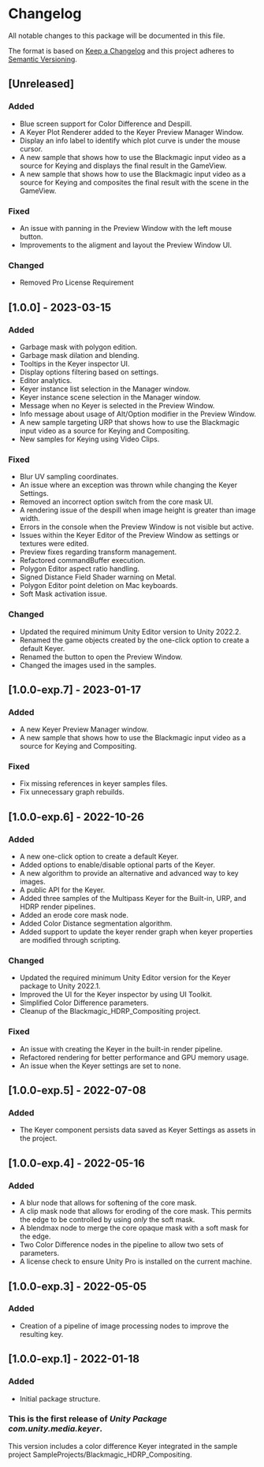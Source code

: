 # Changelog
All notable changes to this package will be documented in this file.

The format is based on [Keep a Changelog](http://keepachangelog.com/en/1.0.0/)
and this project adheres to [Semantic Versioning](http://semver.org/spec/v2.0.0.html).


## [Unreleased]

### Added
- Blue screen support for Color Difference and Despill.
- A Keyer Plot Renderer added to the Keyer Preview Manager Window.
- Display an info label to identify which plot curve is under the mouse cursor.
- A new sample that shows how to use the Blackmagic input video as a source for Keying and displays the final result in the GameView.
- A new sample that shows how to use the Blackmagic input video as a source for Keying and composites the final result with the scene in the GameView.

### Fixed
- An issue with panning in the Preview Window with the left mouse button.
- Improvements to the aligment and layout the Preview Window UI.

### Changed
- Removed Pro License Requirement

## [1.0.0] - 2023-03-15

### Added
- Garbage mask with polygon edition.
- Garbage mask dilation and blending.
- Tooltips in the Keyer inspector UI.
- Display options filtering based on settings.
- Editor analytics.
- Keyer instance list selection in the Manager window.
- Keyer instance scene selection in the Manager window.
- Message when no Keyer is selected in the Preview Window.
- Info message about usage of Alt/Option modifier in the Preview Window.
- A new sample targeting URP that shows how to use the Blackmagic input video as a source for Keying and Compositing.
- New samples for Keying using Video Clips. 

### Fixed
- Blur UV sampling coordinates.
- An issue where an exception was thrown while changing the Keyer Settings.
- Removed an incorrect option switch from the core mask UI.
- A rendering issue of the despill when image height is greater than image width.
- Errors in the console when the Preview Window is not visible but active.
- Issues within the Keyer Editor of the Preview Window as settings or textures were edited.
- Preview fixes regarding transform management.
- Refactored commandBuffer execution.
- Polygon Editor aspect ratio handling.
- Signed Distance Field Shader warning on Metal.
- Polygon Editor point deletion on Mac keyboards.
- Soft Mask activation issue.

### Changed
- Updated the required minimum Unity Editor version to Unity 2022.2.
- Renamed the game objects created by the one-click option to create a default Keyer.
- Renamed the button to open the Preview Window.
- Changed the images used in the samples.

## [1.0.0-exp.7] - 2023-01-17

### Added 
- A new Keyer Preview Manager window.
- A new sample that shows how to use the Blackmagic input video as a source for Keying and Compositing.

### Fixed
- Fix missing references in keyer samples files.
- Fix unnecessary graph rebuilds.

## [1.0.0-exp.6] - 2022-10-26

### Added
- A new one-click option to create a default Keyer.
- Added options to enable/disable optional parts of the Keyer.
- A new algorithm to provide an alternative and advanced way to key images.
- A public API for the Keyer.
- Added three samples of the Multipass Keyer for the Built-in, URP, and HDRP render pipelines.
- Added an erode core mask node.
- Added Color Distance segmentation algorithm.
- Added support to update the keyer render graph when keyer properties are modified through scripting.

### Changed
- Updated the required minimum Unity Editor version for the Keyer package to Unity 2022.1.
- Improved the UI for the Keyer inspector by using UI Toolkit.
- Simplified Color Difference parameters.
- Cleanup of the Blackmagic_HDRP_Compositing project.

### Fixed
- An issue with creating the Keyer in the built-in render pipeline.
- Refactored rendering for better performance and GPU memory usage.
- An issue when the Keyer settings are set to none.

## [1.0.0-exp.5] - 2022-07-08
### Added
- The Keyer component persists data saved as Keyer Settings as assets in the project. 

## [1.0.0-exp.4] - 2022-05-16
### Added
- A blur node that allows for softening of the core mask.
- A clip mask node that allows for eroding of the core mask. This permits the edge to be controlled by using *only* the soft mask.
- A blendmax node to merge the core opaque mask with a soft mask for the edge.
- Two Color Difference nodes in the pipeline to allow two sets of parameters.
- A license check to ensure Unity Pro is installed on the current machine.

## [1.0.0-exp.3] - 2022-05-05
### Added
- Creation of a pipeline of image processing nodes to improve the resulting key.

## [1.0.0-exp.1] - 2022-01-18
### Added
- Initial package structure.

### This is the first release of *Unity Package com.unity.media.keyer*.

This version includes a color difference Keyer integrated in the
sample project SampleProjects/Blackmagic_HDRP_Compositing.
